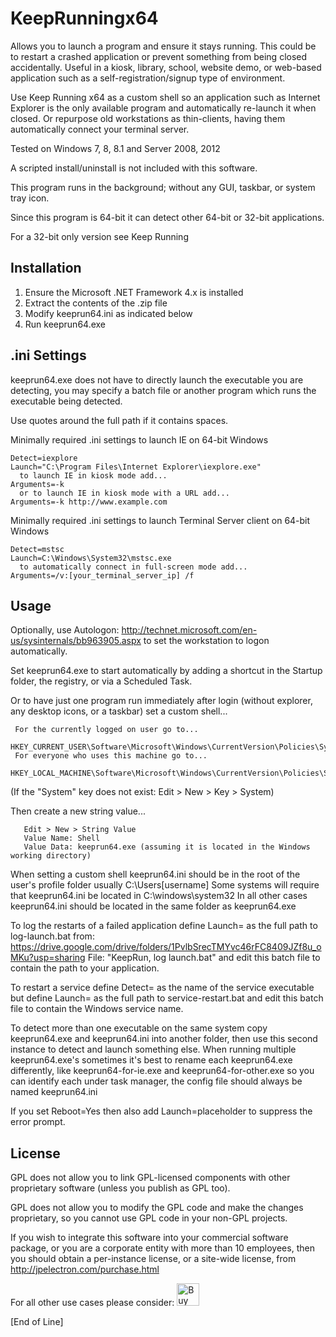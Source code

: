 # KeepRunningx64

Allows you to launch a program and ensure it stays running. This could be to restart a crashed application or prevent something from being closed accidentally. Useful in a kiosk, library, school, website demo, or web-based application such as a self-registration/signup type of environment.

Use Keep Running x64 as a custom shell so an application such as Internet Explorer is the only available program and automatically re-launch it when closed. Or repurpose old workstations as thin-clients, having them automatically connect your terminal server.

Tested on Windows 7, 8, 8.1 and Server 2008, 2012

A scripted install/uninstall is not included with this software.

This program runs in the background; without any GUI, taskbar, or system tray icon.

Since this program is 64-bit it can detect other 64-bit or 32-bit applications.

For a 32-bit only version see Keep Running

## Installation

1) Ensure the Microsoft .NET Framework 4.x is installed
2) Extract the contents of the .zip file
3) Modify keeprun64.ini as indicated below
4) Run keeprun64.exe

## .ini Settings

keeprun64.exe does not have to directly launch the executable you are detecting, you may specify a batch file or another program which runs the executable being detected.

Use quotes around the full path if it contains spaces.

Minimally required .ini settings to launch IE on 64-bit Windows

    Detect=iexplore
    Launch="C:\Program Files\Internet Explorer\iexplore.exe"
      to launch IE in kiosk mode add...
    Arguments=-k
      or to launch IE in kiosk mode with a URL add...
    Arguments=-k http://www.example.com

Minimally required .ini settings to launch Terminal Server client on 64-bit Windows

    Detect=mstsc
    Launch=C:\Windows\System32\mstsc.exe
      to automatically connect in full-screen mode add...
    Arguments=/v:[your_terminal_server_ip] /f

## Usage

Optionally, use Autologon: http://technet.microsoft.com/en-us/sysinternals/bb963905.aspx to set the workstation to logon automatically.

Set keeprun64.exe to start automatically by adding a shortcut in the Startup folder, the registry, or via a Scheduled Task.

Or to have just one program run immediately after login (without explorer, any desktop icons, or a taskbar) set a custom shell...

     For the currently logged on user go to...
       HKEY_CURRENT_USER\Software\Microsoft\Windows\CurrentVersion\Policies\System
     For everyone who uses this machine go to...
       HKEY_LOCAL_MACHINE\Software\Microsoft\Windows\CurrentVersion\Policies\System

   (If the "System" key does not exist: Edit > New > Key > System)

   Then create a new string value...
   
       Edit > New > String Value
       Value Name: Shell
       Value Data: keeprun64.exe (assuming it is located in the Windows working directory)

   When setting a custom shell keeprun64.ini should be in the root of the user's profile folder
   usually C:\Users\[username]
   Some systems will require that keeprun64.ini be located in C:\windows\system32
   In all other cases keeprun64.ini should be located in the same folder as keeprun64.exe

To log the restarts of a failed application define Launch= as the full path to log-launch.bat from: https://drive.google.com/drive/folders/1PvlbSrecTMYvc46rFC8409JZf8u_oMKu?usp=sharing File: "KeepRun, log launch.bat" and edit this batch file to contain the path to your application.

To restart a service define Detect= as the name of the service executable but define Launch= as the full path to service-restart.bat and edit this batch file to contain the Windows service name.

To detect more than one executable on the same system copy keeprun64.exe and keeprun64.ini into another folder, then use this second instance to detect and launch something else. When running multiple keeprun64.exe's sometimes it's best to rename each keeprun64.exe differently, like keeprun64-for-ie.exe and keeprun64-for-other.exe so you can identify each under task manager, the config file should always be named keeprun64.ini

If you set Reboot=Yes then also add Launch=placeholder to suppress the error prompt.

## License

GPL does not allow you to link GPL-licensed components with other proprietary software (unless you publish as GPL too).

GPL does not allow you to modify the GPL code and make the changes proprietary, so you cannot use GPL code in your non-GPL projects.

If you wish to integrate this software into your commercial software package, or you are a corporate entity with more than 10 employees, then you should obtain a per-instance license, or a site-wide license, from http://jpelectron.com/purchase.html

For all other use cases please consider: <a href='https://ko-fi.com/C0C54S4JF' target='_blank'><img height='36' style='border:0px;height:36px;' src='https://cdn.ko-fi.com/cdn/kofi2.png?v=2' border='0' alt='Buy Me a Coffee at ko-fi.com' /></a>

[End of Line]
